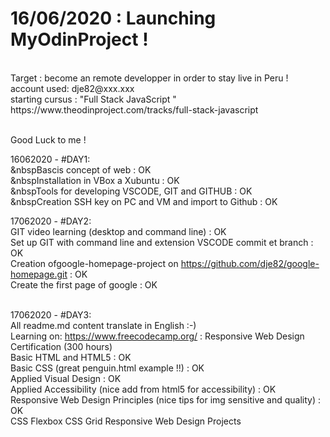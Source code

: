 <h1>16/06/2020 :    Launching MyOdinProject ! </h1><br>
                Target : become an remote developper in order to stay live in Peru ! <br>
account used: dje82@xxx.xxx <br>
starting cursus : "Full Stack JavaScript " <br>
https://www.theodinproject.com/tracks/full-stack-javascript <br><br>

Good Luck  to me !<br>

16062020 - #DAY1:<br>
&nbspBascis concept of web : OK<br>
&nbspInstallation in VBox a Xubuntu : OK<br>
&nbspTools for developing  VSCODE,  GIT and GITHUB : OK<br>
&nbspCreation SSH key on  PC and VM and import to Github : OK<br>
    
17062020 - #DAY2:<br>
    GIT video learning (desktop and command line) : OK<br>
    Set up GIT with command line and extension VSCODE commit et branch : OK<br>
    Creation ofgoogle-homepage-project on https://github.com/dje82/google-homepage.git : OK<br>
    Create the first page of google : OK<br><br>

17062020 - #DAY3:<br>
    All readme.md content translate in English :-)<br>
    Learning on: https://www.freecodecamp.org/ : Responsive Web Design Certification (300 hours)  <br>
        Basic HTML and HTML5 : OK<br>
        Basic CSS (great penguin.html example !!) : OK <br>
        Applied Visual Design : OK<br>
        Applied Accessibility (nice add from html5 for accessibility) : OK<br>
        Responsive Web Design Principles (nice tips for img sensitive and quality) : OK <br>
        CSS Flexbox
        CSS Grid
        Responsive Web Design Projects
